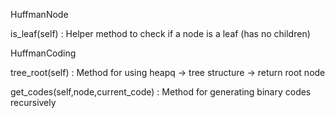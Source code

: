 HuffmanNode 

 is_leaf(self) : Helper method to check if a node is a leaf (has no children)

HuffmanCoding

 tree_root(self) : Method for using heapq -> tree structure -> return root node
 
 get_codes(self,node,current_code) : Method for generating binary codes recursively
